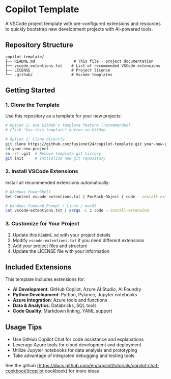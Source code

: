 # Copilot Template

A VSCode project template with pre-configured extensions and resources to quickly bootstrap new development projects with AI-powered tools.

## Repository Structure

```text
copilot-template/
├── README.md                 # This file - project documentation
├── vscode-extentions.txt    # List of recommended VSCode extensions
├── LICENSE                  # Project license
└── .github/                 # Vscode templates
```

## Getting Started

### 1. Clone the Template

Use this repository as a template for your new projects:

```bash
# Option 1: Use GitHub's template feature (recommended)
# Click "Use this template" button on GitHub

# Option 2: Clone directly
git clone https://github.com/fusionet24/copilot-template.git your-new-project
cd your-new-project
rm -rf .git  # Remove template git history
git init     # Initialize new git repository
```

### 2. Install VSCode Extensions

Install all recommended extensions automatically:

```bash
# Windows PowerShell
Get-Content vscode-extentions.txt | ForEach-Object { code --install-extension $_ }

# Windows Command Prompt / Linux / macOS
cat vscode-extentions.txt | xargs -L 1 code --install-extension
```

### 3. Customize for Your Project

1. Update this `README.md` with your project details
2. Modify `vscode-extentions.txt` if you need different extensions
3. Add your project files and structure
4. Update the LICENSE file with your information

## Included Extensions

This template includes extensions for:

- **AI Development**: GitHub Copilot, Azure AI Studio, AI Foundry
- **Python Development**: Python, Pylance, Jupyter notebooks
- **Azure Integration**: Azure tools and functions
- **Data & Analytics**: Databricks, SQL tools
- **Code Quality**: Markdown linting, YAML support

## Usage Tips

- Use GitHub Copilot Chat for code assistance and explanations
- Leverage Azure tools for cloud development and deployment
- Utilize Jupyter notebooks for data analysis and prototyping
- Take advantage of integrated debugging and testing tools

See the github [https://docs.github.com/en/copilot/tutorials/copilot-chat-cookbook](copilot cookbook) for more ideas 